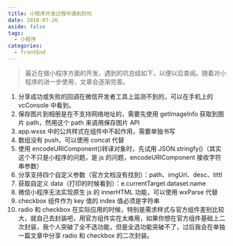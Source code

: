 ```yaml
---
title: 小程序开发过程中遇到的坑
date: 2018-07-26
aside: false
tags:
  - 小程序
categories:
  - frontEnd
---
```


> 最近在做小程序方面的开发，遇到的坑总结如下，以便以后查阅。随着对小程序的进一步使用，文章会逐渐完善。

<!-- more -->

1. 分享成功或失败的回调在微信开发者工具上监测不到的，可以在手机上的 vcConsole 中看到。
2. 保存图片到相册是在不支持网络地址的，需要先使用 getImageInfo 获取到图片 path，然用这个 path 来调用保存图片 API
3. app.wxss 中的公共样式在组件中不起作用，需要单独书写
4. 数组没有 push，可以使用 concat 代替
5. 使用 encodeURIComponent()转译对象时，先试用 JSON.stringfy()（其实这个不只是小程序的问题，是 js 的问题，encodeURIComponent 接收字符串参数）
6. 分享支持四个自定义参数（官方文档没有找到）：path、imgUrl、desc、tittl
7. 获取自定义 data（打印的时候看到）：e.currentTarget.dataset.name
8. 微信小程序无法实现原生 js 的 innerHTML 功能，可以使用 wxParse 代替
9. checkbox 组件作为 key 值的 index 值必须是字符串
10. radio 和 checkbox 在实际应用的时候，特别是需求样式与官方组件差别比较大，就自己去封装吧，用官方组件实在太难用，如果你想在官方组件基础上二次封装，我个人突破了全不选功能，但是全选功能突破不了，过后我会在单独一篇文章中分享 radio 和 checkbox 的二次封装。
